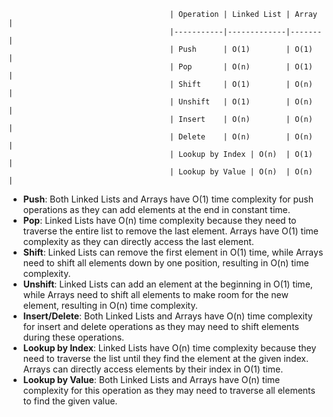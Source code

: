                                         | Operation | Linked List | Array |
                                        |-----------|-------------|-------|
                                        | Push      | O(1)        | O(1)  |
                                        | Pop       | O(n)        | O(1)  |
                                        | Shift     | O(1)        | O(n)  |
                                        | Unshift   | O(1)        | O(n)  |
                                        | Insert    | O(n)        | O(n)  |
                                        | Delete    | O(n)        | O(n)  |
                                        | Lookup by Index | O(n)  | O(1)  |
                                        | Lookup by Value | O(n)  | O(n)  |

- **Push**: Both Linked Lists and Arrays have O(1) time complexity for push operations as they can add elements at the end in constant time.
- **Pop**: Linked Lists have O(n) time complexity because they need to traverse the entire list to remove the last element. Arrays have O(1) time complexity as they can directly access the last element.
- **Shift**: Linked Lists can remove the first element in O(1) time, while Arrays need to shift all elements down by one position, resulting in O(n) time complexity.
- **Unshift**: Linked Lists can add an element at the beginning in O(1) time, while Arrays need to shift all elements to make room for the new element, resulting in O(n) time complexity.
- **Insert/Delete**: Both Linked Lists and Arrays have O(n) time complexity for insert and delete operations as they may need to shift elements during these operations.
- **Lookup by Index**: Linked Lists have O(n) time complexity because they need to traverse the list until they find the element at the given index. Arrays can directly access elements by their index in O(1) time.
- **Lookup by Value**: Both Linked Lists and Arrays have O(n) time complexity for this operation as they may need to traverse all elements to find the given value.